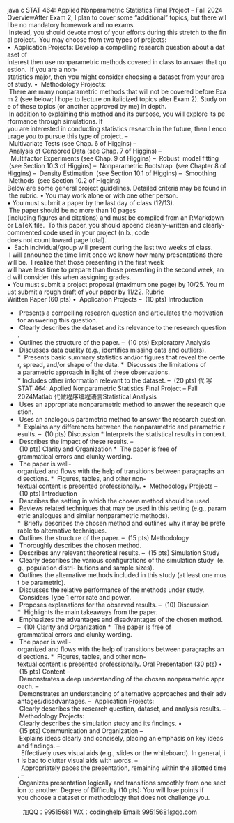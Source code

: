 java c
STAT 464: Applied Nonparametric Statistics
Final Project – Fall 2024
OverviewAfter Exam 2, I plan to cover some “additional” topics, but there will be no mandatory homework and no exams.  Instead, you should devote most of your efforts during this stretch to the final project.  You may choose from two types of projects:
•  Application Projects: Develop a compelling research question about a dataset of interest then use nonparametric methods covered in class to answer that question.  If you are a non-statistics major, then you might consider choosing a dataset from your area of study.
•  Methodology Projects:  There are many nonparametric methods that will not be covered before Exam 2 (see below; I hope to lecture on italicized topics after Exam 2). Study one of these topics (or another approved by me) in depth.  In addition to explaining this method and its purpose, you will explore its performance through simulations. If you are interested in conducting statistics research in the future, then I encourage you to pursue this type of project.
–  Multivariate Tests (see Chap. 6 of Higgins)
–  Analysis of Censored Data (see Chap. 7 of Higgins)
–  Multifactor Experiments (see Chap. 9 of Higgins)
–  Robust  model fitting  (see Section 10.3 of Higgins)
–  Nonparametric Bootstrap  (see Chapter 8 of Higgins)
–  Density Estimation  (see Section 10.1 of Higgins)
–  Smoothing  Methods  (see Section 10.2 of Higgins)
Below are some general project guidelines. Detailed criteria may be found in the rubric.
• You may work alone or with one other person.
• You must submit a paper by the last day of class (12/13).  The paper should be no more than 10 pages (including figures and citations) and must be compiled from an RMarkdown or LaTeX file.  To this paper, you should append cleanly-written and clearly-commented code used in your project (n.b., code does not count toward page total).
•  Each individual/group will present during the last two weeks of class.  I will announce the time limit once we know how many presentations there will be.  I realize that those presenting in the first week will have less time to prepare than those presenting in the second week, and will consider this when assigning grades.
• You must submit a project proposal (maximum one page) by 10/25. You must submit a rough draft of your paper by 11/22.
Rubric
Written Paper (60 pts)
•  Application Projects
–  (10 pts) Introduction
*  Presents a compelling research question and articulates the motivation for answering this question.
*  Clearly describes the dataset and its relevance to the research question.
*  Outlines the structure of the paper.
–  (10 pts) Exploratory Analysis
*  Discusses data quality (e.g., identifies missing data and outliers).
*  Presents basic summary statistics and/or figures that reveal the center, spread, and/or shape of the data.
*  Discusses the limitations of a parametric approach in light of these observations.
* Includes other information relevant to the dataset.
–  (20 pts) 代 写STAT 464: Applied Nonparametric Statistics Final Project – Fall 2024Matlab
代做程序编程语言Statistical Analysis
*  Uses an appropriate nonparametric method to answer the research question.
*  Uses an analogous parametric method to answer the research question.
*  Explains any differences between the nonparametric and parametric results.
–  (10 pts) Discussion
* Interprets the statistical results in context.
*  Describes the impact of these results.
–  (10 pts) Clarity and Organization
*  The paper is free of grammatical errors and clunky wording.
*  The paper is well-organized and flows with the help of transitions between paragraphs and sections.
*  Figures, tables, and other non-textual content is presented professionally.
•  Methodology Projects
–  (10 pts) Introduction
*  Describes the setting in which the chosen method should be used.
*  Reviews related techniques that may be used in this setting (e.g., parametric analogues and similar nonparametric methods).
*  Briefly describes the chosen method and outlines why it may be preferable to alternative techniques.
*  Outlines the structure of the paper.
–  (15 pts) Methodology
*  Thoroughly describes the chosen method.
*  Describes any relevant theoretical results.
–  (15 pts) Simulation Study
*  Clearly describes the various configurations of the simulation study  (e.g., population distri- butions and sample sizes).
*  Outlines the alternative methods included in this study (at least one must be parametric).
*  Discusses the relative performance of the methods under study.  Considers Type 1 error rate and power.
*  Proposes explanations for the observed results.
–  (10) Discussion
*  Highlights the main takeaways from the paper.
*  Emphasizes the advantages and disadvantages of the chosen method.
–  (10) Clarity and Organization
*  The paper is free of grammatical errors and clunky wording.
*  The paper is well-organized and flows with the help of transitions between paragraphs and sections.
*  Figures, tables, and other non-textual content is presented professionally.
Oral Presentation (30 pts)
•  (15 pts) Content
–  Demonstrates a deep understanding of the chosen nonparametric approach.
–  Demonstrates an understanding of alternative approaches and their advantages/disadvantages.
–  Application Projects:  Clearly describes the research question, dataset, and analysis results.
–  Methodology Projects:  Clearly describes the simulation study and its findings.
•  (15 pts) Communication and Organization
–  Explains ideas clearly and concisely, placing an emphasis on key ideas and findings.
–  Effectively uses visual aids (e.g., slides or the whiteboard). In general, it is bad to clutter visual aids with words.
–  Appropriately paces the presentation, remaining within the allotted time.
–  Organizes presentation logically and transitions smoothly from one section to another.
Degree of Difficulty (10 pts): You will lose points if you choose a dataset or methodology that does not challenge you.







         
加QQ：99515681  WX：codinghelp  Email: 99515681@qq.com
